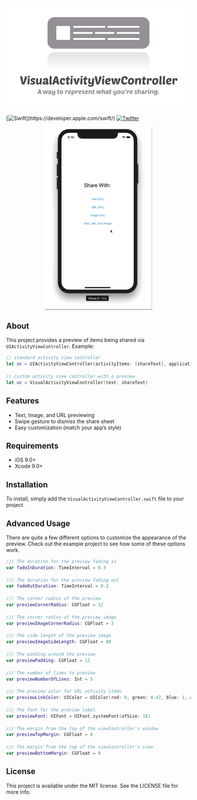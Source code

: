 <p align="center">
<img src="readme-resources/vavc-header-logo.png" style="max-height: 450px;" alt="VisualActivityViewController">
</p>

[![Swift](https://img.shields.io/badge/Swift-4.0-orange.svg?style=flat")](https://developer.apple.com/swift/)
[![Twitter](https://img.shields.io/twitter/follow/naturaln0va.svg?style=social&label=Follow)](https://twitter.com/naturaln0va)

<p align="center">
<img src="readme-resources/vavc-preview.gif" style="max-height: 500px;" alt="PanelKit for iOS">
</p>

## About

This project provides a preview of items being shared via `UIActivityViewController`. Example:

```swift
// standard activity view controller
let vc = UIActivityViewController(activityItems: [shareText], applicationActivities: nil)

// custom activity view controller with a preview 
let vc = VisualActivityViewController(text: shareText)
```

## Features
* Text, Image, and URL previewing
* Swipe gesture to dismiss the share sheet
* Easy customization (match your app’s style)

## Requirements

* iOS 9.0+
* Xcode 9.0+

## Installation

To install, simply add the `VisualActivityViewController.swift` file to your project.

## Advanced Usage

There are quite a few different options to customize the appearance of the preview. Check out the example project to see how some of these options work.

```swift
/// The duration for the preview fading in
var fadeInDuration: TimeInterval = 0.3

/// The duration for the preview fading out
var fadeOutDuration: TimeInterval = 0.3

/// The corner radius of the preview
var previewCornerRadius: CGFloat = 12

/// The corner radius of the preview image
var previewImageCornerRadius: CGFloat = 3

/// The side length of the preview image
var previewImageSideLength: CGFloat = 80

/// The padding around the preview
var previewPadding: CGFloat = 12

/// The number of lines to preview
var previewNumberOfLines: Int = 5

/// The preview color for URL activity items
var previewLinkColor: UIColor = UIColor(red: 0, green: 0.47, blue: 1, alpha: 1)

/// The font for the preview label
var previewFont: UIFont = UIFont.systemFont(ofSize: 18)

/// The margin from the top of the viewController's window
var previewTopMargin: CGFloat = 8

/// The margin from the top of the viewController's view
var previewBottomMargin: CGFloat = 8
```

## License

This project is available under the MIT license. See the LICENSE file for more info.
